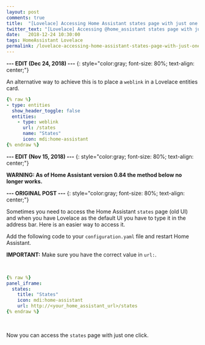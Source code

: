 ```yaml
---
layout: post
comments: true
title:  "[Lovelace] Accessing Home Assistant states page with just one click"
twitter_text: "[Lovelace] Accessing @home_assistant states page with just one click"
date:   2018-12-24 10:30:00
tags: HomeAssistant Lovelace
permalink: /lovelace-accessing-home-assistant-states-page-with-just-one-click/
---
```

<!-- markdownlint-disable html -->
**--- EDIT \(Dec 24, 2018\) ---**
{: style="color:gray; font-size: 80%; text-align: center;"}

An alternative way to achieve this is to place a `weblink` in a Lovelace entities card.

```yaml
{% raw %}
- type: entities
  show_header_toggle: false
  entities:
    - type: weblink
      url: /states
      name: "States"
      icon: mdi:home-assistant
{% endraw %}
```

**--- EDIT \(Nov 15, 2018\) ---**
{: style="color:gray; font-size: 80%; text-align: center;"}

**WARNING: As of Home Assistant version 0.84 the method below no longer works.**

**--- ORIGINAL POST ---**
{: style="color:gray; font-size: 80%; text-align: center;"}

Sometimes you need to access the Home Assistant `states` page \(old UI\) and when you have Lovelace as the default UI you have to type it in the address bar. Here is an easier way to access it.

Add the following code to your `configuration.yaml` file and restart Home Assistant.

**IMPORTANT:** Make sure you have the correct value in `url:`.

<br />

```yaml
{% raw %}
panel_iframe:
  states:
    title: "States"
    icon: mdi:home-assistant
    url: http://<your_home_assistant_url>/states
{% endraw %}
```

<br />

Now you can access the `states` page with just one click.